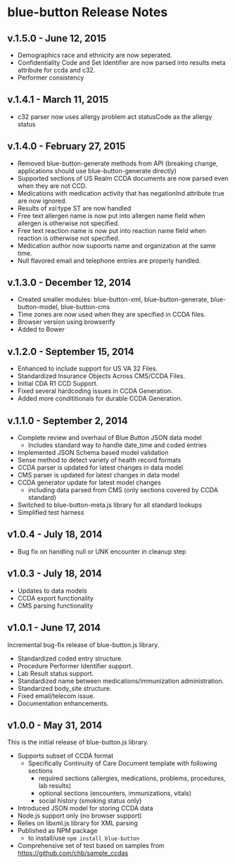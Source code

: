 # blue-button Release Notes

## v.1.5.0 - June 12, 2015
- Demographics race and ethnicity are now seperated.
- Confidentiality Code and Set Identifier are now parsed into results meta attribute for ccda and c32.
- Performer consistency

## v.1.4.1 - March 11, 2015
- c32 parser now uses allergy problem act statusCode as the allergy status

## v.1.4.0 - February 27, 2015
- Removed blue-button-generate methods from API (breaking change, applications should use blue-button-generate directly)
- Supported sections of US Realm CCDA documents are now parsed even when they are not CCD.
- Medications with medication activity that has negationInd attribute true are now ignored.
- Results of xsi:type ST are now handled
- Free text allergen name is now put into allergen name field when allergen is otherwise not specified.
- Free text reaction name is now put into reaction name field when reaction is otherwise not specified.
- Medication author now supoorts name and organization at the same time.
- Null flavored email and telephone entries are properly handled.

## v.1.3.0 - December 12, 2014
- Created smaller modules: blue-button-xml, blue-button-generate, blue-button-model, blue-button-cms
- Time zones are now used when they are specified in CCDA files.
- Browser version using browserify
- Added to Bower

## v.1.2.0 - September 15, 2014
- Enhanced to include support for US VA 32 Files.
- Standardized Insurance Objects Across CMS/CCDA Files.
- Initial CDA R1 CCD Support.
- Fixed several hardcoding issues in CCDA Generation.
- Added more condititionals for durable CCDA Generation.

## v.1.1.0 - September 2, 2014
- Complete review and overhaul of Blue Button JSON data model
	- Includes standard way to handle date_time and coded entries
- Implemented JSON Schema based model validation
- Sense method to detect variety of health record formats
- CCDA parser is updated for latest changes in data model
- CMS parser is updated for latest changes in data model
- CCDA generator update for latest model changes 
	- including data parsed from CMS (only sections covered by CCDA standard)
- Switched to blue-button-meta.js library for all standard lookups 
- Simplified test harness

## v1.0.4 - July 18, 2014
- Bug fix on handling null or UNK encounter in cleanup step

## v1.0.3 - July 18, 2014
- Updates to data models
- CCDA export functionality
- CMS parsing functionality

## v1.0.1 - June 17, 2014

Incremental bug-fix release of blue-button.js library.

- Standardized coded entry structure.
- Procedure Performer Identifier support.
- Lab Result status support.
- Standardized name between medications/immunization administration.
- Standarized body_site structure.
- Fixed email/telecom issue.
- Documentation enhancements.


## v1.0.0 - May 31, 2014

This is the initial release of blue-button.js library.

- Supports subset of CCDA format
	- Specifically Continuity of Care Document template with following sections
		- required sections (allergies, medications, problems, procedures, lab results)
		- optional sections (encounters, immunizations, vitals)
		- social history (smoking status only)
- Introduced JSON model for storing CCDA data
- Node.js support only (no browser support)
- Relies on libxml.js library for XML parsing
- Published as NPM package
	- to install/use `npm install blue-button`
- Comprehensive set of test based on samples from https://github.com/chb/sample_ccdas


